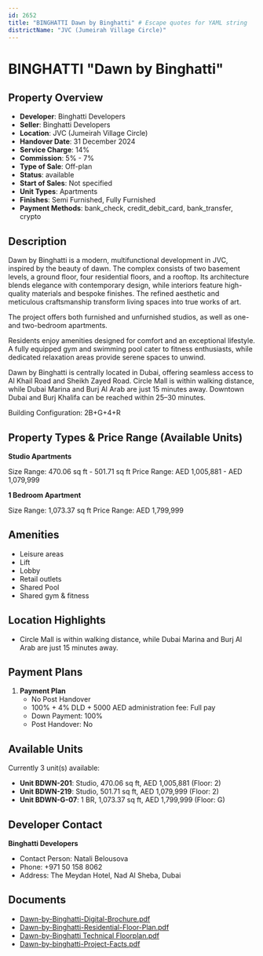 ```yaml
---
id: 2652
title: "BINGHATTI Dawn by Binghatti" # Escape quotes for YAML string
districtName: "JVC (Jumeirah Village Circle)"
---
```


# BINGHATTI "Dawn by Binghatti"

## Property Overview
- **Developer**: Binghatti Developers
- **Seller**: Binghatti Developers
- **Location**: JVC (Jumeirah Village Circle)
- **Handover Date**: 31 December 2024
- **Service Charge**: 14%
- **Commission**: 5% - 7%
- **Type of Sale**: Off-plan
- **Status**: available
- **Start of Sales**: Not specified
- **Unit Types**: Apartments
- **Finishes**: Semi Furnished, Fully Furnished
- **Payment Methods**: bank_check, credit_debit_card, bank_transfer, crypto

## Description
Dawn by Binghatti is a modern, multifunctional development in JVC, inspired by the beauty of dawn. The complex consists of two basement levels, a ground floor, four residential floors, and a rooftop. Its architecture blends elegance with contemporary design, while interiors feature high-quality materials and bespoke finishes. The refined aesthetic and meticulous craftsmanship transform living spaces into true works of art.

The project offers both furnished and unfurnished studios, as well as one- and two-bedroom apartments.

Residents enjoy amenities designed for comfort and an exceptional lifestyle. A fully equipped gym and swimming pool cater to fitness enthusiasts, while dedicated relaxation areas provide serene spaces to unwind.

Dawn by Binghatti is centrally located in Dubai, offering seamless access to Al Khail Road and Sheikh Zayed Road. Circle Mall is within walking distance, while Dubai Marina and Burj Al Arab are just 15 minutes away. Downtown Dubai and Burj Khalifa can be reached within 25–30 minutes.

Building Configuration: 2B+G+4+R

## Property Types & Price Range (Available Units)
**Studio Apartments**

Size Range: 470.06 sq ft - 501.71 sq ft
Price Range: AED 1,005,881 - AED 1,079,999

**1 Bedroom Apartment**

Size Range: 1,073.37 sq ft
Price Range: AED 1,799,999

## Amenities
- Leisure areas
- Lift
- Lobby
- Retail outlets
- Shared Pool
- Shared gym & fitness

## Location Highlights
- Circle Mall is within walking distance, while Dubai Marina and Burj Al Arab are just 15 minutes away.

## Payment Plans
1. **Payment Plan**
   - No Post Handover
   - 100% + 4% DLD + 5000 AED administration fee: Full pay
   - Down Payment: 100%
   - Post Handover: No

## Available Units
Currently 3 unit(s) available:
- **Unit BDWN-201**: Studio, 470.06 sq ft, AED 1,005,881 (Floor: 2)
- **Unit BDWN-219**: Studio, 501.71 sq ft, AED 1,079,999 (Floor: 2)
- **Unit BDWN-G-07**: 1 BR, 1,073.37 sq ft, AED 1,799,999 (Floor: G)

## Developer Contact
**Binghatti Developers**
- Contact Person: Natali Belousova
- Phone: +971 50 158 8062
- Address: The Meydan Hotel, Nad Al Sheba, Dubai

## Documents
- [Dawn-by-Binghatti-Digital-Brochure.pdf](https://cdn.geniemap.net/2024/09/25/lFecicX5xU237h6XEZVeNPwAXDHAb1o1cH8MGmIh.pdf)
- [Dawn-by-Binghatti-Residential-Floor-Plan.pdf](https://cdn.geniemap.net/2024/09/25/zn6ANBLffwqw3rxttdGo6dijBJ4jbIl1P0hkW8kA.pdf)
- [Dawn-by-Binghatti Technical Floorplan.pdf](https://cdn.geniemap.net/2024/09/25/vqxz1YvcxdTlgnqYSTUbGAi4oReUyP5rfDwQjpSp.pdf)
- [Dawn-by-binghatti-Project-Facts.pdf](https://cdn.geniemap.net/2024/09/25/L3wpk2T9UaqWkwges3GdaRnbsO6oQ0UawGZxGspG.pdf)
